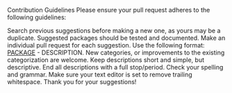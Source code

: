 Contribution Guidelines
Please ensure your pull request adheres to the following guidelines:

Search previous suggestions before making a new one, as yours may be a duplicate.
Suggested packages should be tested and documented.
Make an individual pull request for each suggestion.
Use the following format: [PACKAGE](LINK) - DESCRIPTION.
New categories, or improvements to the existing categorization are welcome.
Keep descriptions short and simple, but descriptive.
End all descriptions with a full stop/period.
Check your spelling and grammar.
Make sure your text editor is set to remove trailing whitespace.
Thank you for your suggestions!